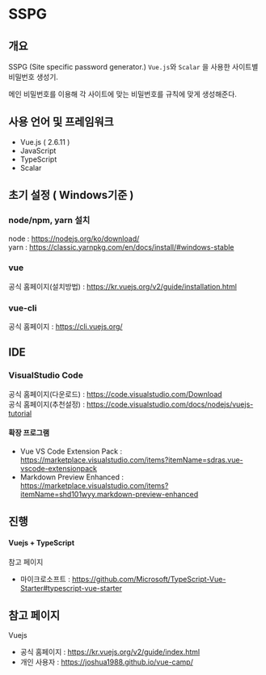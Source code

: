 # SSPG
## 개요 ##
SSPG (Site specific password generator.)
<code>Vue.js</code>와 <code>Scalar</code> 을 사용한 사이트별 비밀번호 생성기.

메인 비밀번호를 이용해 각 사이트에 맞는 비밀번호를 규칙에 맞게 생성해준다.


## 사용 언어 및 프레임워크 ##
- Vue.js ( 2.6.11 )
- JavaScript
- TypeScript
- Scalar

## 초기 설정 ( Windows기준 )
### node/npm, yarn 설치
node : https://nodejs.org/ko/download/ </br>
yarn : https://classic.yarnpkg.com/en/docs/install/#windows-stable
### vue
공식 홈페이지(설치방법) : https://kr.vuejs.org/v2/guide/installation.html
### vue-cli
공식 홈페이지 : https://cli.vuejs.org/
## IDE
### VisualStudio Code
공식 홈페이지(다운로드) : https://code.visualstudio.com/Download </br>
공식 홈페이지(추천설정) : https://code.visualstudio.com/docs/nodejs/vuejs-tutorial </br>
#### 확장 프로그램
 * Vue VS Code Extension Pack : https://marketplace.visualstudio.com/items?itemName=sdras.vue-vscode-extensionpack
 * Markdown Preview Enhanced : https://marketplace.visualstudio.com/items?itemName=shd101wyy.markdown-preview-enhanced

## 진행
#### Vuejs + TypeScript
참고 페이지
 * 마이크로소프트 : https://github.com/Microsoft/TypeScript-Vue-Starter#typescript-vue-starter

## 참고 페이지
Vuejs
 * 공식 홈페이지 : https://kr.vuejs.org/v2/guide/index.html
 * 개인 사용자 : https://joshua1988.github.io/vue-camp/
